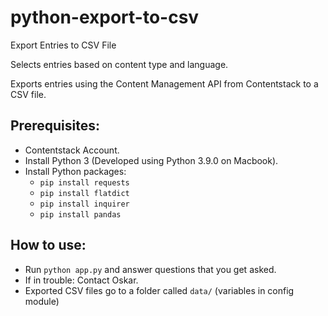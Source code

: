 # python-export-to-csv
Export Entries to CSV File

Selects entries based on content type and language.

Exports entries using the Content Management API from Contentstack to a CSV file.

## Prerequisites:
* Contentstack Account.
* Install Python 3 (Developed using Python 3.9.0 on Macbook).
* Install Python packages:
  * `pip install requests`
  * `pip install flatdict`
  * `pip install inquirer`
  * `pip install pandas`

## How to use:
* Run `python app.py` and answer questions that you get asked.
* If in trouble: Contact Oskar.
* Exported CSV files go to a folder called `data/` (variables in config module)
